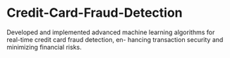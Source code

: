 # Credit-Card-Fraud-Detection
Developed and implemented advanced machine learning algorithms for real-time credit card fraud detection, en- hancing transaction security and minimizing financial risks.
